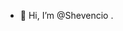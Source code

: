 - 👋 Hi, I’m @Shevencio
.

<!---
Shevencio/Shevencio is a ✨ special ✨ repository because its `README.md` (this file) appears on your GitHub profile.
You can click the Preview link to take a look at your changes.
--->
